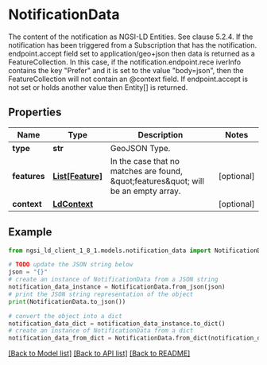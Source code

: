 # NotificationData

The content of the notification as NGSI-LD Entities. See clause 5.2.4.  If the notification has been triggered from a Subscription that has the notification. endpoint.accept field set to application/geo+json then data is returned as a FeatureCollection. In this case, if the notification.endpoint.rece iverInfo contains the key \"Prefer\" and it is set to the value \"body=json\", then the FeatureCollection will not contain an @context field.  If endpoint.accept is not set or holds another value then Entity[] is returned. 

## Properties

Name | Type | Description | Notes
------------ | ------------- | ------------- | -------------
**type** | **str** | GeoJSON Type.  | 
**features** | [**List[Feature]**](Feature.md) | In the case that no matches are found, \&quot;features\&quot; will be an empty array.  | [optional] 
**context** | [**LdContext**](LdContext.md) |  | [optional] 

## Example

```python
from ngsi_ld_client_1_8_1.models.notification_data import NotificationData

# TODO update the JSON string below
json = "{}"
# create an instance of NotificationData from a JSON string
notification_data_instance = NotificationData.from_json(json)
# print the JSON string representation of the object
print(NotificationData.to_json())

# convert the object into a dict
notification_data_dict = notification_data_instance.to_dict()
# create an instance of NotificationData from a dict
notification_data_from_dict = NotificationData.from_dict(notification_data_dict)
```
[[Back to Model list]](../README.md#documentation-for-models) [[Back to API list]](../README.md#documentation-for-api-endpoints) [[Back to README]](../README.md)


